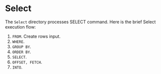 # Select

The `Select` directory processes SELECT command. Here is the brief Select execution flow:

1. `FROM`. Create rows input.
2. `WHERE`.
3. `GROUP BY`.
4. `ORDER BY`.
5. `SELECT`.
6. `OFFSET, FETCH`.
7. `INTO`.

